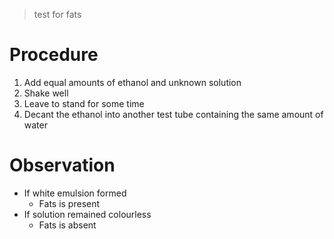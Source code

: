 > test for fats

# Procedure
1. Add equal amounts of ethanol and unknown solution
2. Shake well
3. Leave to stand for some time
4. Decant the ethanol into another test tube containing the same amount of water

# Observation
- If white emulsion formed
	- Fats is present
- If solution remained colourless
	- Fats is absent